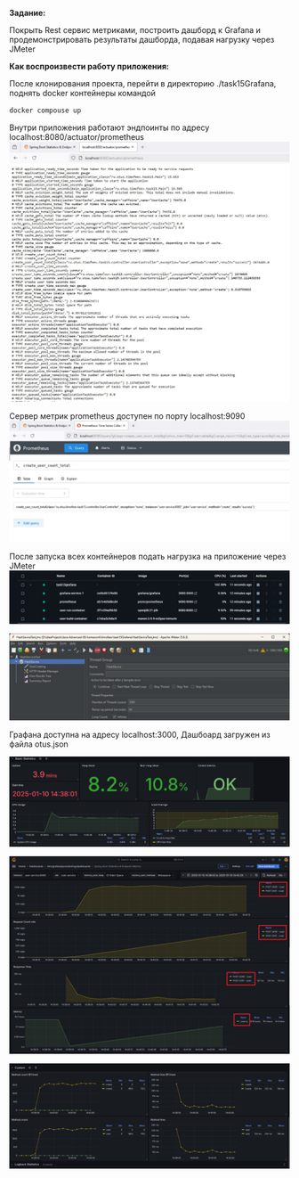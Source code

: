 **Задание:**

Покрыть Rest сервис метриками, построить дашборд к Grafana и продемонстрировать результаты дашборда, подавая нагрузку 
через JMeter

**Как воспроизвести работу приложения:**

После клонирования проекта, перейти в директорию ./task15Grafana, поднять docker контейнеры командой

```bash
docker compouse up
```

Внутри приложения работают эндпоинты по адресу localhost:8080/actuator/prometheus
![](screenshots/4.jpg)

Сервер метрик prometheus доступен по порту localhost:9090
![](screenshots/5.jpg)

После запуска всех контейнеров подать нагрузка на приложение через JMeter
![](screenshots/1.jpg)

![](screenshots/2.jpg)

Графана доступна на адресу localhost:3000, Дашбоард загружен из файла otus.json

![](screenshots/3.jpg)

![](screenshots/6.jpg)

![](screenshots/7.jpg)

